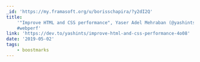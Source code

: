 ```yaml
---
_id: 'https://my.framasoft.org/u/borisschapira/?y2dI2Q'
title:
    '"Improve HTML and CSS performance", Yaser Adel Mehraban (@yashints)
    #webperf'
link: 'https://dev.to/yashints/improve-html-and-css-performance-4o08'
date: '2019-05-02'
tags:
    - boostmarks
---
```


<div class="markdown"><p></p></div>
